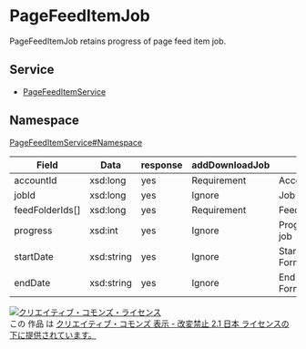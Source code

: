 # PageFeedItemJob

PageFeedItemJob retains progress of page feed item job.


## Service

- [PageFeedItemService](../../services/PageFeedItemService.md)

## Namespace

[PageFeedItemService#Namespace](../../services/PageFeedItemService.md#namespace)

| Field           | Data       | response | addDownloadJob | Description   |
|-----------------|------------|----------|----------------|---------------|
| accountId       | xsd:long   | yes      | Requirement    | Account ID    |
| jobId           | xsd:long   | yes      | Ignore         | Job ID      |
| feedFolderIds[] | xsd:long   | yes      | Requirement    | Feed folder ID |
| progress        | xsd:int    | yes      | Ignore         | Progress of page feed item job  |
| startDate       | xsd:string | yes      | Ignore         | Start date of job <br>Format:yyyyMMddHHmmss|
| endDate         | xsd:string | yes      | Ignore         | End date of job <br>Format:yyyyMMddHHmmss|

[![クリエイティブ・コモンズ・ライセンス](https://i.creativecommons.org/l/by-nd/2.1/jp/88x31.png)](http://creativecommons.org/licenses/by-nd/2.1/jp/)<br>
この 作品 は [クリエイティブ・コモンズ 表示 - 改変禁止 2.1 日本 ライセンスの下に提供されています。](http://creativecommons.org/licenses/by-nd/2.1/jp/)
